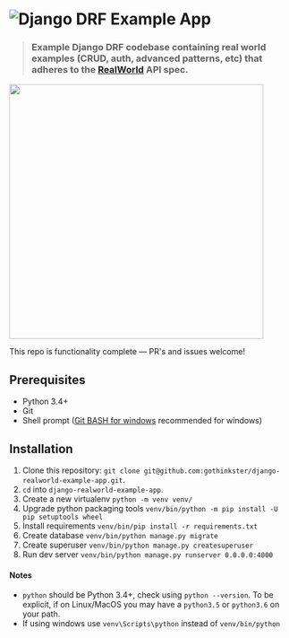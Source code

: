 # ![Django DRF Example App](project-logo.png)

> ### Example Django DRF codebase containing real world examples (CRUD, auth, advanced patterns, etc) that adheres to the [RealWorld](https://github.com/gothinkster/realworld-example-apps) API spec.

<a href="https://thinkster.io/tutorials/django-json-api" target="_blank"><img width="454" src="https://raw.githubusercontent.com/gothinkster/realworld/master/media/learn-btn-hr.png" /></a>

This repo is functionality complete — PR's and issues welcome!


## Prerequisites

* Python 3.4+
* Git
* Shell prompt ([Git BASH for windows](https://gitforwindows.org/) recommended for windows)


## Installation

1. Clone this repository: `git clone git@github.com:gothinkster/django-realworld-example-app.git`.
2. `cd` into `django-realworld-example-app`.
3. Create a new virtualenv `python -m venv venv/`
4. Upgrade python packaging tools `venv/bin/python -m pip install -U pip setuptools wheel`
5. Install requirements `venv/bin/pip install -r requirements.txt`
6. Create database `venv/bin/python manage.py migrate`
7. Create superuser `venv/bin/python manage.py createsuperuser`
8. Run dev server `venv/bin/python manage.py runserver 0.0.0.0:4000`


#### Notes

* `python` should be Python 3.4+, check using `python --version`. To be explicit, if on Linux/MacOS you may have a `python3.5` or `python3.6` on your path.
* If using windows use `venv\Scripts\python` instead of `venv/bin/python`
